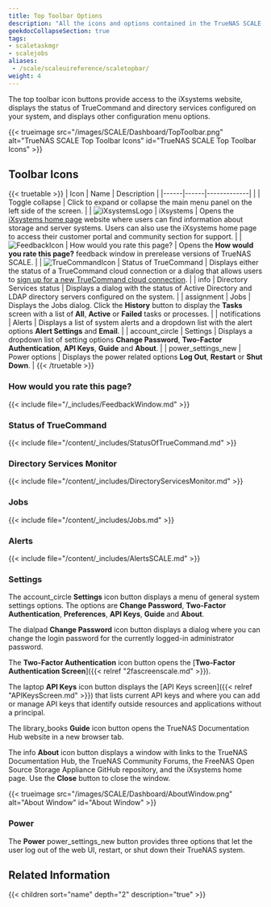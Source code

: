 ```yaml
---
title: Top Toolbar Options
description: "All the icons and options contained in the TrueNAS SCALE top toolbar."
geekdocCollapseSection: true
tags:
- scaletaskmgr
- scalejobs
aliases:
 - /scale/scaleuireference/scaletopbar/
weight: 4
---
```




The top toolbar icon buttons provide access to the iXsystems website, displays the status of TrueCommand and directory services configured on your system, and displays other configuration menu options.

{{< trueimage src="/images/SCALE/Dashboard/TopToolbar.png" alt="TrueNAS SCALE Top Toolbar Icons" id="TrueNAS SCALE Top Toolbar Icons" >}}

## Toolbar Icons

{{< truetable >}}
| Icon | Name | Description |
|------|------|-------------|
| <span class="iconify" data-icon="bytesize:menu"></span> | Toggle collapse | Click to expand or collapse the main menu panel on the left side of the screen. |
| ![iXsystemsLogo](/images/SCALE/Dashboard/iXsystemsLogo.png "iXsystems Logo") | iXsystems | Opens the [iXsystems home page](https://www.ixsystems.com/) website where users can find information about storage and server systems. Users can also use the iXsystems home page to access their customer portal and community section for support. |
| ![FeedbackIcon](/images/SCALE/Dashboard/FeedbackIcon.png "Feedback Icon") | How would you rate this page? | Opens the **How would you rate this page?** feedback window in prerelease versions of TrueNAS SCALE. |
| ![TrueCommandIcon](/images/SCALE/Dashboard/TrueCommandIcon.png "TrueCommand Icon") | Status of TrueCommand | Displays either the status of a TrueCommand cloud connection or a dialog that allows users to [sign up for a new TrueCommand cloud connection](https://portal.ixsystems.com/portal/signin/#login). |
| <span class="material-icons">info</span> | Directory Services status | Displays a dialog with the status of Active Directory and LDAP directory servers configured on the system. |
| <span class="material-icons">assignment</span> | Jobs | Displays the Jobs dialog. Click the **History** button to display the **Tasks** screen with a list of **All**, **Active** or **Failed** tasks or processes. |
| <span class="material-icons">notifications</span> | Alerts | Displays a list of system alerts and a dropdown list with the alert options **Alert Settings** and **Email**. |
| <span class="material-icons">account_circle</span> | Settings | Displays a dropdown list of setting options **Change Password**, **Two-Factor Authentication**, **API Keys**, **Guide** and **About**. |
| <span class="material-icons">power_settings_new</span> | Power options | Displays the power related options **Log Out**, **Restart** or **Shut Down**. |
{{< /truetable >}}

### How would you rate this page?

{{< include file="/_includes/FeedbackWindow.md" >}}

### Status of TrueCommand

{{< include file="/content/_includes/StatusOfTrueCommand.md" >}}

### Directory Services Monitor

{{< include file="/content/_includes/DirectoryServicesMonitor.md" >}}

### Jobs

{{< include file="/content/_includes/Jobs.md" >}}

### Alerts

{{< include file="/content/_includes/AlertsSCALE.md" >}}

### Settings

The <span class="material-icons">account_circle</span> **Settings** icon button displays a menu of general system settings options.
The options are **Change Password**, **Two-Factor Authentication**, **Preferences**, **API Keys**, **Guide** and **About**.

The <span class="material-icons">dialpad</span> **Change Password** icon button displays a dialog where you can change the login password for the currently logged-in administrator password.

The <span class="iconify" data-icon="mdi:two-factor-authentication"></span> **Two-Factor Authentication** icon button opens the [**Two-Factor Authentication Screen**]({{< relref "2fascreenscale.md" >}}).

The <span class="material-icons">laptop</span> **API Keys** icon button displays the [API Keys screen]({{< relref "APIKeysScreen.md" >}}) that lists current API keys and where you can add or manage API keys that identify outside resources and applications without a principal.

The <span class="material-icons">library_books</span> **Guide** icon button opens the TrueNAS Documentation Hub website in a new browser tab.

The <span class="material-icons-outlined">info</span> **About** icon button displays a window with links to the TrueNAS Documentation Hub, the TrueNAS Community Forums, the FreeNAS Open Source Storage Appliance GitHub repository, and the iXsystems home page. Use the **Close** button to close the window.

{{< trueimage src="/images/SCALE/Dashboard/AboutWindow.png" alt="About Window" id="About Window" >}}

### Power

The **Power** <span class="material-icons">power_settings_new</span> button provides three options that let the user log out of the web UI, restart, or shut down their TrueNAS system.

## Related Information

{{< children sort="name" depth="2" description="true" >}}
